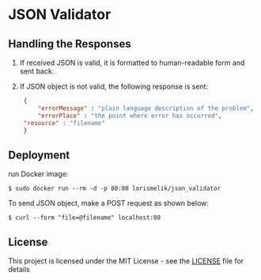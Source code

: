 # JSON Validator

## Handling the Responses

1. If received JSON is valid, it is formatted to human-readable form and sent back.

2. If JSON object is not valid, the following response is sent:

    ```json
     {
         "errorMessage" : "plain language description of the problem",
         "errorPlace" : "the point where error has occurred",
	 "resource" : "filename"
     }
     ```

## Deployment

run Docker image:

```shell
$ sudo docker run --rm -d -p 80:80 lorismelik/json_validator
```

To send JSON object, make a POST request as shown below:

```shell
$ curl --form "file=@filename" localhost:80
```

## License

This project is licensed under the MIT License - see the [LICENSE](LICENSE) file for details
